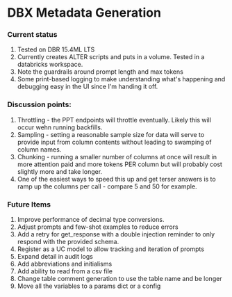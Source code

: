 # DBX Metadata Generation

### Current status
1. Tested on DBR 15.4ML LTS
1. Currently creates ALTER scripts and puts in a volume. Tested in a databricks workspace.
1. Note the guardrails around prompt length and max tokens
1. Some print-based logging to make understanding what's happening and debugging easy in the UI since I'm handing it off.


### Discussion points:
1. Throttling - the PPT endpoints will throttle eventually. Likely this will occur wehn running backfills.
1. Sampling - setting a reasonable sample size for data will serve to provide input from column contents without leading to swamping of column names.
1. Chunking - running a smaller number of columns at once will result in more attention paid and more tokens PER column but will probably cost slightly more and take longer.
1. One of the easiest ways to speed this up and get terser answers is to ramp up the columns per call - compare 5 and 50 for example.

### Future Items
1. Improve performance of decimal type conversions.
1. Adjust prompts and few-shot examples to reduce errors
1. Add a retry for get_response with a double injection reminder to only respond with the provided schema.
1. Register as a UC model to allow tracking and iteration of prompts
1. Expand detail in audit logs
1. Add abbreviations and initialisms
1. Add ability to read from a csv file
1. Change table comment generation to use the table name and be longer
1. Move all the variables to a params dict or a config

